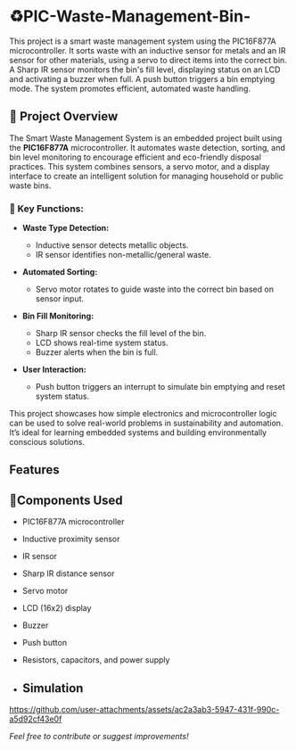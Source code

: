 # ♻️PIC-Waste-Management-Bin-
This project is a smart waste management system using the PIC16F877A microcontroller. It sorts waste with an inductive sensor for metals and an IR sensor for other materials, using a servo to direct items into the correct bin. A Sharp IR sensor monitors the bin's fill level, displaying status on an LCD and activating a buzzer when full. A push button triggers a bin emptying mode. The system promotes efficient, automated waste handling.


## 📘 Project Overview

The Smart Waste Management System is an embedded project built using the **PIC16F877A** microcontroller. It automates waste detection, sorting, and bin level monitoring to encourage efficient and eco-friendly disposal practices. This system combines sensors, a servo motor, and a display interface to create an intelligent solution for managing household or public waste bins.

### 🔧 Key Functions:

- **Waste Type Detection:**
  - Inductive sensor detects metallic objects.
  - IR sensor identifies non-metallic/general waste.

- **Automated Sorting:**
  - Servo motor rotates to guide waste into the correct bin based on sensor input.

- **Bin Fill Monitoring:**
  - Sharp IR sensor checks the fill level of the bin.
  - LCD shows real-time system status.
  - Buzzer alerts when the bin is full.

- **User Interaction:**
  - Push button triggers an interrupt to simulate bin emptying and reset system status.

This project showcases how simple electronics and microcontroller logic can be used to solve real-world problems in sustainability and automation. It’s ideal for learning embedded systems and building environmentally conscious solutions.


## Features


## 🧰Components Used

- PIC16F877A microcontroller
- Inductive proximity sensor
- IR sensor
- Sharp IR distance sensor
- Servo motor
- LCD (16x2) display
- Buzzer
- Push button
- Resistors, capacitors, and power supply


- ## Simulation
https://github.com/user-attachments/assets/ac2a3ab3-5947-431f-990c-a5d92cf43e0f

*Feel free to contribute or suggest improvements!* 





